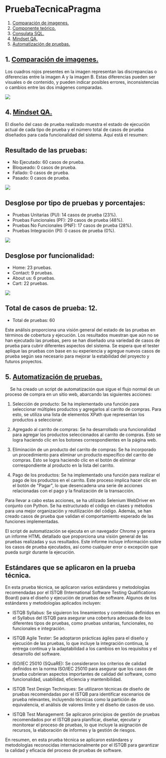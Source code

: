 # PruebaTecnicaPragma

1. [Comparación de imagenes.](Comparación-de-Imágenes/)
2. [Componente teórico.](Componente-Teórico/)
3. [Consulata SQL.](Consulta-SQL/)
4. [Mindset QA.](Mindset-QA/)
5. [Automatización de pruebas.](Pruebas-automatizadas/)

## 1. [Comparación de imagenes.](Comparación-de-Imágenes/)

Los cuadros rojos presentes en la imagen representan las discrepancias o diferencias entre la imagen A y la imagen B. Estas diferencias pueden ser visuales o de contenido, y pueden indicar posibles errores, inconsistencias o cambios entre las dos imágenes comparadas.

![](Comparación-de-Imágenes/DiferenciasEncontradas.png)

## 4. [Mindset QA.](Mindset-QA/)

El diseño del caso de prueba realizado muestra el estado de ejecución actual de cada tipo de prueba y el número total de casos de prueba diseñados para cada funcionalidad del sistema. Aquí está el resumen:

## Resultado de las pruebas:
- No Ejecutado: 60 casos de prueba.
- Bloqueado: 0 casos de prueba.
- Fallado: 0 casos de prueba.
- Pasado: 0 casos de prueba.

![](Mindset-QA/Metricas/Estado-prueba.png)

## Desglose por tipo de pruebas y porcentajes:
- Pruebas Unitarias (PU): 14 casos de prueba (23%).
- Pruebas Funcionales (PF): 29 casos de prueba (48%).
- Pruebas No Funcionales (PNF): 17 casos de prueba (28%).
- Pruebas Integración (PI): 0 casos de prueba (0%).

![](Mindset-QA/Metricas/Tipo-prueba.png)


## Desglose por funcionalidad:
- Home: 23 pruebas.
- Contact: 9 pruebas.
- About us: 6 pruebas.
- Cart: 22 pruebas.

![](Mindset-QA/Metricas/Total-prueba.png)

## Total de casos de prueba: 12.
- Total de pruebas: 60 

Este análisis proporciona una visión general del estado de las pruebas en términos de cobertura y ejecución. Los resultados muestran que aún no se han ejecutado las pruebas, pero se han diseñado una variedad de casos de prueba para cubrir diferentes aspectos del sistema. Se espera que el tester aplique las pruebas con base en su experiencia y agregue nuevos casos de prueba según sea necesario para mejorar la estabilidad del proyecto y futuros proyectos.

## 5. [Automatización de pruebas.](Pruebas-automatizadas/)
    
Se ha creado un script de automatización que sigue el flujo normal de un proceso de compra en un sitio web, abarcando las siguientes acciones:

1. Selección de producto: Se ha implementado una función para seleccionar múltiples productos y agregarlos al carrito de compras. Para esto, se utiliza una lista de elementos XPath que representan los productos a seleccionar.

2. Agregado al carrito de compras: Se ha desarrollado una funcionalidad para agregar los productos seleccionados al carrito de compras. Esto se logra haciendo clic en los botones correspondientes en la página web.

3. Eliminación de un producto del carrito de compras: Se ha incorporado un procedimiento para eliminar un producto específico del carrito de compras. Esto se logra haciendo clic en el botón de eliminar correspondiente al producto en la lista del carrito.

4. Pago de los productos: Se ha implementado una función para realizar el pago de los productos en el carrito. Este proceso implica hacer clic en el botón de "Pagar", lo que desencadena una serie de acciones relacionadas con el pago y la finalización de la transacción.

Para llevar a cabo estas acciones, se ha utilizado Selenium WebDriver en conjunto con Python. Se ha estructurado el código en clases y métodos para una mejor organización y reutilización del código. Además, se han creado casos de prueba que validan el comportamiento esperado de las funciones implementadas.

El script de automatización se ejecuta en un navegador Chrome y genera un informe HTML detallado que proporciona una visión general de las pruebas realizadas y sus resultados. Este informe incluye información sobre los casos de prueba ejecutados, así como cualquier error o excepción que pueda surgir durante la ejecución.

## Estándares que se aplicaron en la prueba técnica.

En esta prueba técnica, se aplicaron varios estándares y metodologías recomendadas por el ISTQB (International Software Testing Qualifications Board) para el diseño y ejecución de pruebas de software. Algunos de los estándares y metodologías aplicados incluyen:

- ISTQB Syllabus: Se siguieron los lineamientos y contenidos definidos en el Syllabus del ISTQB para asegurar una cobertura adecuada de los diferentes tipos de pruebas, como pruebas unitarias, funcionales, no funcionales e integración.

- ISTQB Agile Tester: Se adoptaron prácticas ágiles para el diseño y ejecución de las pruebas, lo que incluye la integración continua, la entrega continua y la adaptabilidad a los cambios en los requisitos y el desarrollo del software.

- ISO/IEC 25010 (SQuaRE): Se consideraron los criterios de calidad definidos en la norma ISO/IEC 25010 para asegurar que los casos de prueba cubrieran aspectos importantes de calidad del software, como funcionalidad, usabilidad, eficiencia y mantenibilidad.

- ISTQB Test Design Techniques: Se utilizaron técnicas de diseño de pruebas recomendadas por el ISTQB para identificar escenarios de prueba relevantes, incluyendo técnicas como la partición de equivalencia, el análisis de valores límite y el diseño de casos de uso.

- ISTQB Test Management: Se aplicaron principios de gestión de pruebas recomendados por el ISTQB para planificar, diseñar, ejecutar y monitorear el proceso de pruebas, lo que incluye la asignación de recursos, la elaboración de informes y la gestión de riesgos.

En resumen, en esta prueba técnica se aplicaron estándares y metodologías reconocidas internacionalmente por el ISTQB para garantizar la calidad y eficacia del proceso de pruebas de software.